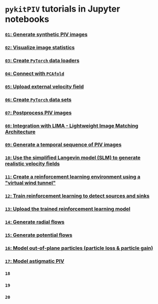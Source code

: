 # `pykitPIV` tutorials in Jupyter notebooks

### [`01`: Generate synthetic PIV images]()

### [`02`: Visualize image statistics]()

### [`03`: Create `PyTorch` data loaders]()

### [`04`: Connect with `PCAfold`]()

### [`05`: Upload external velocity field]()

### [`06`: Create `PyTorch` data sets]()

### [`07`: Postprocess PIV images]()

### [`08`: Integration with LIMA - Lightweight Image Matching Architecture]()

### [`09`: Generate a temporal sequence of PIV images]()

### [`10`: Use the simplified Langevin model (SLM) to generate realistic velocity fields]()

### [`11`: Create a reinforcement learning environment using a "virtual wind tunnel"]()

### [`12`: Train reinforcement learning to detect sources and sinks]()

### [`13`: Upload the trained reinforcement learning model]()

### [`14`: Generate radial flows]()

### [`15`: Generate potential flows]()

### [`16`: Model out-of-plane particles (particle loss & particle gain)]()

### [`17`: Model astigmatic PIV]()

### `18` 

### `19` 

### `20` 
